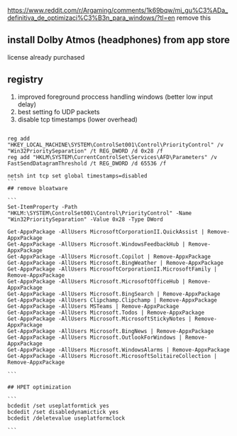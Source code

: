 https://www.reddit.com/r/Argaming/comments/1k69bqw/mi_gu%C3%ADa_definitiva_de_optimizaci%C3%B3n_para_windows/?tl=en
remove this

## install Dolby Atmos (headphones) from app store

license already purchased

## registry


1. improved foreground proccess handling windows (better low input delay)
2. best setting fo UDP packets
3. disable tcp timestamps (lower overhead)

````

reg add "HKEY_LOCAL_MACHINE\SYSTEM\ControlSet001\Control\PriorityControl" /v "Win32PrioritySeparation" /t REG_DWORD /d 0x28 /f
reg add "HKLM\SYSTEM\CurrentControlSet\Services\AFD\Parameters" /v FastSendDatagramThreshold /t REG_DWORD /d 65536 /f

netsh int tcp set global timestamps=disabled
```
## remove bloatware

```
Set-ItemProperty -Path "HKLM:\SYSTEM\ControlSet001\Control\PriorityControl" -Name "Win32PrioritySeparation" -Value 0x28 -Type DWord

Get-AppxPackage -AllUsers MicrosoftCorporationII.QuickAssist | Remove-AppxPackage
Get-AppxPackage -AllUsers Microsoft.WindowsFeedbackHub | Remove-AppxPackage
Get-AppxPackage -AllUsers Microsoft.Copilot | Remove-AppxPackage
Get-AppxPackage -AllUsers Microsoft.BingWeather | Remove-AppxPackage
Get-AppxPackage -AllUsers MicrosoftCorporationII.MicrosoftFamily | Remove-AppxPackage
Get-AppxPackage -AllUsers Microsoft.MicrosoftOfficeHub | Remove-AppxPackage
Get-AppxPackage -AllUsers Microsoft.BingSearch | Remove-AppxPackage
Get-AppxPackage -AllUsers Clipchamp.Clipchamp | Remove-AppxPackage
Get-AppxPackage -AllUsers MSTeams | Remove-AppxPackage
Get-AppxPackage -AllUsers Microsoft.Todos | Remove-AppxPackage
Get-AppxPackage -AllUsers Microsoft.MicrosoftStickyNotes | Remove-AppxPackage
Get-AppxPackage -AllUsers Microsoft.BingNews | Remove-AppxPackage
Get-AppxPackage -AllUsers Microsoft.OutlookForWindows | Remove-AppxPackage
Get-AppxPackage -AllUsers Microsoft.WindowsAlarms | Remove-AppxPackage
Get-AppxPackage -AllUsers Microsoft.MicrosoftSolitaireCollection | Remove-AppxPackage

```

## HPET optimization

```
bcdedit /set useplatformtick yes
bcdedit /set disabledynamictick yes
bcdedit /deletevalue useplatformclock

```
